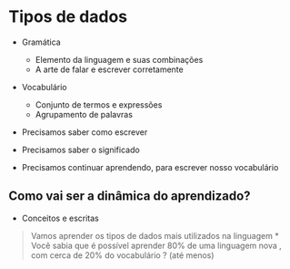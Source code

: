 # Tipos de dados

* Gramática
    * Elemento da linguagem e suas combinações
    * A arte de falar e escrever corretamente

* Vocabulário
    * Conjunto de termos e expressões
    * Agrupamento de palavras

* Precisamos saber como escrever
* Precisamos saber o significado
* Precisamos continuar aprendendo, para escrever nosso vocabulário

## Como vai ser a dinâmica do aprendizado?

* Conceitos e escritas

> Vamos aprender os tipos de dados mais utilizados na linguagem
    * Você sabia que é possível aprender 80% de uma linguagem nova
      , com cerca de 20% do vocabulário ? (até menos)